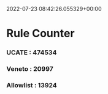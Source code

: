 2022-07-23 08:42:26.055329+00:00
# Rule Counter 
 ### UCATE : 474534

 ### Veneto : 20997

 ### Allowlist : 13924
